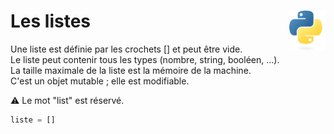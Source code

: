 # **Les listes**<a href="../../../"><img align="right" src="../../../assets/Python-logo-notext.svg" alt="Python" height="64px"></a>
Une liste est définie par les crochets [] et peut être vide.  
Le liste peut contenir tous les types (nombre, string, booléen, ...).  
La taille maximale de la liste est la mémoire de la machine.  
C'est un objet mutable ; elle est modifiable.

⚠️ Le mot "list" est réservé.
```py
liste = []
```